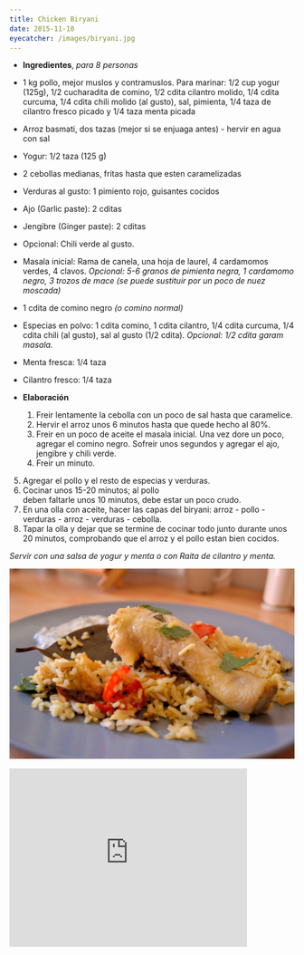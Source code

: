 ```yaml
---
title: Chicken Biryani
date: 2015-11-10
eyecatcher: /images/biryani.jpg 
---
```


* **Ingredientes**, _para 8 personas_
 
 * 1 kg pollo, mejor muslos y contramuslos. Para marinar: 1/2 cup yogur (125g), 1/2 cucharadita de comino, 1/2 cdita cilantro molido, 1/4 cdita curcuma, 1/4 cdita chili molido (al gusto), sal, pimienta, 1/4 taza de cilantro fresco picado y 1/4 taza menta picada
 * Arroz basmati, dos tazas (mejor si se enjuaga antes) - hervir en agua con sal
 * Yogur: 1/2 taza (125 g)
 * 2 cebollas medianas, fritas hasta que esten caramelizadas
 * Verduras al gusto: 1 pimiento rojo, guisantes cocidos
 * Ajo (Garlic paste): 2 cditas
 * Jengibre (Ginger paste): 2 cditas
 * Opcional: Chili verde al gusto.
 * Masala inicial: Rama de canela, una hoja de laurel, 4 cardamomos verdes, 4 clavos. _Opcional: 5-6 granos de pimienta negra, 1 cardamomo negro, 3 trozos de mace (se puede sustituir por un poco de nuez moscada)_
 * 1 cdita de comino negro _(o comino normal)_
 * Especias en polvo: 1 cdita comino, 1 cdita cilantro, 1/4 cdita curcuma, 1/4 cdita chili (al gusto), sal al gusto (1/2 cdita). _Opcional: 1/2 cdita garam masala._
 * Menta fresca: 1/4 taza
 * Cilantro fresco: 1/4 taza

* **Elaboración**
  1. Freir lentamente la cebolla con un poco de sal hasta que caramelice. 
  2. Hervir el arroz unos 6 minutos hasta que quede hecho al 80%.
  3. Freir en un poco de aceite el masala inicial. Una vez dore un poco, agregar el comino negro. Sofreir unos segundos y agregar el ajo,  jengibre y chili verde.
  4. Freir un minuto. 
 5. Agregar el pollo y el resto de especias y verduras.
 6. Cocinar unos 15-20 minutos; al pollo</br> deben faltarle unos 10 minutos, debe estar un poco crudo.
 7. En una olla con aceite, hacer las capas del biryani: arroz - pollo - verduras - arroz - verduras - cebolla.
 8. Tapar la olla y dejar que se termine de cocinar todo junto durante unos 20 minutos, comprobando que el arroz y el pollo estan bien cocidos. 

_Servir con  una salsa de yogur y menta o con Raita de cilantro y menta._

![ChickenBiryani](/images/biryani.jpg)

<iframe width="420" height="315" src="https://www.youtube.com/channel/UCJCfolIQjl0Z7_0Vj_4D1Pw" frameborder="0" allowfullscreen></iframe>

